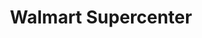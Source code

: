 ---
title: "Walmart Supercenter"
url: /katy/walmart-supercenter-market-place-drive/
shop: supermarket
---